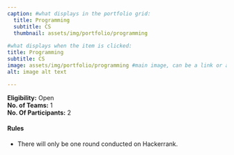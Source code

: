 ```yaml
---
caption: #what displays in the portfolio grid:
  title: Programming
  subtitle: CS
  thumbnail: assets/img/portfolio/programming
  
#what displays when the item is clicked:
title: Programming
subtitle: CS
image: assets/img/portfolio/programming #main image, can be a link or a file in assets/img/portfolio
alt: image alt text

---
```

**Eligibility:** Open\
**No. of Teams:** 1\
**No. Of Participants:** 2
 
#### Rules 
- There will only be one round conducted on Hackerrank.
